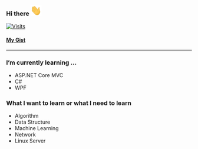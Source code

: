 ### Hi there <img src="https://raw.githubusercontent.com/ABSphreak/ABSphreak/master/gifs/Hi.gif" width="30px">
[![Visits](https://hits.seeyoufarm.com/api/count/incr/badge.svg?url=https%3A%2F%2Fgithub.com%2FMaJaeGeon&count_bg=%2300AAFF&title_bg=%232D2D2D&icon=dot-net.svg&icon_color=%23FFFFFF&title=Visits&edge_flat=false)](https://hits.seeyoufarm.com) 
  
#### [My Gist](https://gist.github.com/MaJaeGeon)
---------------------     

     
### I’m currently learning ...
- ASP.NET Core MVC 
- C#
- WPF

### What I want to learn or what I need to learn
- Algorithm
- Data Structure
- Machine Learning
- Network
- Linux Server
<!--
**MaJaeGeon/MaJaeGeon** is a ✨ _special_ ✨ repository because its `README.md` (this file) appears on your GitHub profile.

Here are some ideas to get you started:

- 🔭 I’m currently working on ...
- 🌱 I’m currently learning ...
- 👯 I’m looking to collaborate on ...
- 🤔 I’m looking for help with ...
- 💬 Ask me about ...
- 📫 How to reach me: ...
- 😄 Pronouns: ...
- ⚡ Fun fact: ...
-->
 
